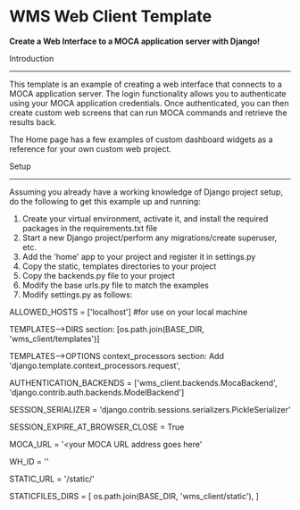 
WMS Web Client Template
======

**Create a Web Interface to a MOCA application server with Django!**


Introduction
____________

This template is an example of creating a web interface that connects to a MOCA application server.  The login functionality
allows you to authenticate using your MOCA application credentials.  Once authenticated, you can then create custom web
screens that can run MOCA commands and retrieve the results back.

The Home page has a few examples of custom dashboard widgets as a reference for your own custom web project.


Setup
____________

Assuming you already have a working knowledge of Django project setup, do the following to get this example up and running:

1) Create your virtual environment, activate it, and install the required packages in the requirements.txt file
2) Start a new Django project/perform any migrations/create superuser, etc.
2) Add the 'home' app to your project and register it in settings.py
3) Copy the static, templates directories to your project
4) Copy the backends.py file to your project
5) Modify the base urls.py file to match the examples
6) Modify settings.py as follows:

  ALLOWED_HOSTS = ['localhost']  #for use on your local machine

  TEMPLATES-->DIRS section: [os.path.join(BASE_DIR, 'wms_client/templates')]

  TEMPLATES-->OPTIONS context_processors section: Add 'django.template.context_processors.request',

  AUTHENTICATION_BACKENDS = ['wms_client.backends.MocaBackend', 'django.contrib.auth.backends.ModelBackend']

  SESSION_SERIALIZER = 'django.contrib.sessions.serializers.PickleSerializer'

  SESSION_EXPIRE_AT_BROWSER_CLOSE = True

  MOCA_URL = '<your MOCA URL address goes here'

  WH_ID = '<your warehouse id to login goes here>'

  STATIC_URL = '/static/'

  STATICFILES_DIRS = [
      os.path.join(BASE_DIR, 'wms_client/static'),
  ]
  
